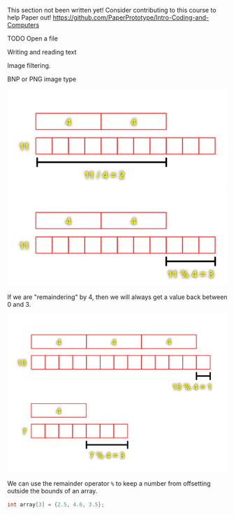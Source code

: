 This section not been written yet! Consider contributing to this course to help Paper out! https://github.com/PaperPrototype/Intro-Coding-and-Computers

TODO
Open a file

Writing and reading text

Image filtering.

BNP or PNG image type

![hello](/Assets/operator_division.png)
![hello](/Assets/operator_remainder.png)

If we are "remaindering" by 4, then we will always get a value back between 0 and 3.

![hello](/Assets/operator_remainder_examples.png)

We can use the remainder operator `%` to keep a number from offsetting outside the bounds of an array.

```c
int array[3] = {2.5, 4.6, 3.5};
```
